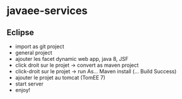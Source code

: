 # javaee-services

## Eclipse
 * import as git project
 * general project
 * ajouter les facet dynamic web app, java 8, JSF
 * click droit sur le projet -> convert as maven project
 * click-droit sur le projet -> run As... Maven install (... Build Success)
 * ajouter le projet au tomcat (TomEE 7)
 * start server
 * enjoy!
